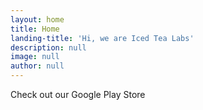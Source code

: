 ```yaml
---
layout: home
title: Home
landing-title: 'Hi, we are Iced Tea Labs'
description: null
image: null
author: null
---
```



Check out our Google Play Store
